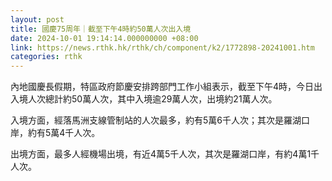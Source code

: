 ```yaml
---
layout: post
title: 國慶75周年｜截至下午4時約50萬人次出入境
date: 2024-10-01 19:14:14.000000000 +08:00
link: https://news.rthk.hk/rthk/ch/component/k2/1772898-20241001.htm
categories: rthk
---
```


內地國慶長假期，特區政府節慶安排跨部門工作小組表示，截至下午4時，今日出入境人次總計約50萬人次，其中入境逾29萬人次，出境約21萬人次。

入境方面，經落馬洲支線管制站的人次最多，約有5萬6千人次；其次是羅湖口岸，約有5萬4千人次。

出境方面，最多人經機場出境，有近4萬5千人次，其次是羅湖口岸，有約4萬1千人次。
